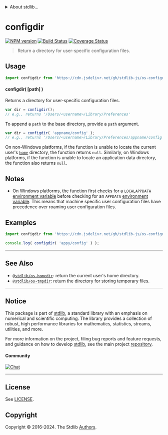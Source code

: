 <!--

@license Apache-2.0

Copyright (c) 2018 The Stdlib Authors.

Licensed under the Apache License, Version 2.0 (the "License");
you may not use this file except in compliance with the License.
You may obtain a copy of the License at

   http://www.apache.org/licenses/LICENSE-2.0

Unless required by applicable law or agreed to in writing, software
distributed under the License is distributed on an "AS IS" BASIS,
WITHOUT WARRANTIES OR CONDITIONS OF ANY KIND, either express or implied.
See the License for the specific language governing permissions and
limitations under the License.

-->


<details>
  <summary>
    About stdlib...
  </summary>
  <p>We believe in a future in which the web is a preferred environment for numerical computation. To help realize this future, we've built stdlib. stdlib is a standard library, with an emphasis on numerical and scientific computation, written in JavaScript (and C) for execution in browsers and in Node.js.</p>
  <p>The library is fully decomposable, being architected in such a way that you can swap out and mix and match APIs and functionality to cater to your exact preferences and use cases.</p>
  <p>When you use stdlib, you can be absolutely certain that you are using the most thorough, rigorous, well-written, studied, documented, tested, measured, and high-quality code out there.</p>
  <p>To join us in bringing numerical computing to the web, get started by checking us out on <a href="https://github.com/stdlib-js/stdlib">GitHub</a>, and please consider <a href="https://opencollective.com/stdlib">financially supporting stdlib</a>. We greatly appreciate your continued support!</p>
</details>

# configdir

[![NPM version][npm-image]][npm-url] [![Build Status][test-image]][test-url] [![Coverage Status][coverage-image]][coverage-url] <!-- [![dependencies][dependencies-image]][dependencies-url] -->

> Return a directory for user-specific configuration files.

<!-- Section to include introductory text. Make sure to keep an empty line after the intro `section` element and another before the `/section` close. -->

<section class="intro">

</section>

<!-- /.intro -->

<!-- Package usage documentation. -->



<section class="usage">

## Usage

```javascript
import configdir from 'https://cdn.jsdelivr.net/gh/stdlib-js/os-configdir@deno/mod.js';
```

#### configdir( \[path] )

Returns a directory for user-specific configuration files.

```javascript
var dir = configdir();
// e.g., returns '/Users/<username>/Library/Preferences'
```

To append a `path` to the base directory, provide a `path` argument.

```javascript
var dir = configdir( 'appname/config' );
// e.g., returns '/Users/<username>/Library/Preferences/appname/config'
```

On non-Windows platforms, if the function is unable to locate the current user's [`home`][@stdlib/os/homedir] directory, the function returns `null`. Similarly, on Windows platforms, if the function is unable to locate an application data directory, the function also returns `null`.

</section>

<!-- /.usage -->

<!-- Package usage notes. Make sure to keep an empty line after the `section` element and another before the `/section` close. -->

<section class="notes">

## Notes

-   On Windows platforms, the function first checks for a `LOCALAPPDATA` [environment variable][environment-variable-windows] before checking for an `APPDATA` [environment variable][environment-variable-windows]. This means that machine specific user configuration files have precedence over roaming user configuration files.

</section>

<!-- /.notes -->

<!-- Package usage examples. -->

<section class="examples">

## Examples

<!-- eslint no-undef: "error" -->

```javascript
import configdir from 'https://cdn.jsdelivr.net/gh/stdlib-js/os-configdir@deno/mod.js';

console.log( configdir( 'appy/config' ) );
```

</section>

<!-- /.examples -->



<!-- Section to include cited references. If references are included, add a horizontal rule *before* the section. Make sure to keep an empty line after the `section` element and another before the `/section` close. -->

<section class="references">

</section>

<!-- /.references -->

<!-- Section for related `stdlib` packages. Do not manually edit this section, as it is automatically populated. -->

<section class="related">

* * *

## See Also

-   <span class="package-name">[`@stdlib/os-homedir`][@stdlib/os/homedir]</span><span class="delimiter">: </span><span class="description">return the current user's home directory.</span>
-   <span class="package-name">[`@stdlib/os-tmpdir`][@stdlib/os/tmpdir]</span><span class="delimiter">: </span><span class="description">return the directory for storing temporary files.</span>

</section>

<!-- /.related -->

<!-- Section for all links. Make sure to keep an empty line after the `section` element and another before the `/section` close. -->


<section class="main-repo" >

* * *

## Notice

This package is part of [stdlib][stdlib], a standard library with an emphasis on numerical and scientific computing. The library provides a collection of robust, high performance libraries for mathematics, statistics, streams, utilities, and more.

For more information on the project, filing bug reports and feature requests, and guidance on how to develop [stdlib][stdlib], see the main project [repository][stdlib].

#### Community

[![Chat][chat-image]][chat-url]

---

## License

See [LICENSE][stdlib-license].


## Copyright

Copyright &copy; 2016-2024. The Stdlib [Authors][stdlib-authors].

</section>

<!-- /.stdlib -->

<!-- Section for all links. Make sure to keep an empty line after the `section` element and another before the `/section` close. -->

<section class="links">

[npm-image]: http://img.shields.io/npm/v/@stdlib/os-configdir.svg
[npm-url]: https://npmjs.org/package/@stdlib/os-configdir

[test-image]: https://github.com/stdlib-js/os-configdir/actions/workflows/test.yml/badge.svg?branch=v0.2.1
[test-url]: https://github.com/stdlib-js/os-configdir/actions/workflows/test.yml?query=branch:v0.2.1

[coverage-image]: https://img.shields.io/codecov/c/github/stdlib-js/os-configdir/main.svg
[coverage-url]: https://codecov.io/github/stdlib-js/os-configdir?branch=main

<!--

[dependencies-image]: https://img.shields.io/david/stdlib-js/os-configdir.svg
[dependencies-url]: https://david-dm.org/stdlib-js/os-configdir/main

-->

[chat-image]: https://img.shields.io/gitter/room/stdlib-js/stdlib.svg
[chat-url]: https://app.gitter.im/#/room/#stdlib-js_stdlib:gitter.im

[stdlib]: https://github.com/stdlib-js/stdlib

[stdlib-authors]: https://github.com/stdlib-js/stdlib/graphs/contributors

[cli-section]: https://github.com/stdlib-js/os-configdir#cli
[cli-url]: https://github.com/stdlib-js/os-configdir/tree/cli
[@stdlib/os-configdir]: https://github.com/stdlib-js/os-configdir/tree/main

[umd]: https://github.com/umdjs/umd
[es-module]: https://developer.mozilla.org/en-US/docs/Web/JavaScript/Guide/Modules

[deno-url]: https://github.com/stdlib-js/os-configdir/tree/deno
[deno-readme]: https://github.com/stdlib-js/os-configdir/blob/deno/README.md
[umd-url]: https://github.com/stdlib-js/os-configdir/tree/umd
[umd-readme]: https://github.com/stdlib-js/os-configdir/blob/umd/README.md
[esm-url]: https://github.com/stdlib-js/os-configdir/tree/esm
[esm-readme]: https://github.com/stdlib-js/os-configdir/blob/esm/README.md
[branches-url]: https://github.com/stdlib-js/os-configdir/blob/main/branches.md

[stdlib-license]: https://raw.githubusercontent.com/stdlib-js/os-configdir/main/LICENSE

[environment-variable-windows]: https://en.wikipedia.org/wiki/Environment_variable#Windows

<!-- <related-links> -->

[@stdlib/os/homedir]: https://github.com/stdlib-js/os-homedir/tree/deno

[@stdlib/os/tmpdir]: https://github.com/stdlib-js/os-tmpdir/tree/deno

<!-- </related-links> -->

</section>

<!-- /.links -->
